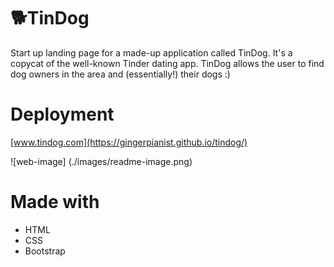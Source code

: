 # 🐕TinDog

Start up landing page for a made-up application called TinDog. It's a copycat of the well-known Tinder dating app.
TinDog allows the user to find dog owners in the area and (essentially!) their dogs :)

# Deployment

[www.tindog.com](https://gingerpianist.github.io/tindog/)

![web-image] (./images/readme-image.png)

# Made with

-   HTML
-   CSS
-   Bootstrap

